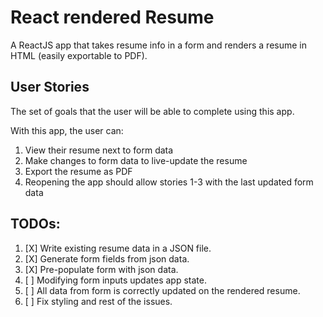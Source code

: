 # React rendered Resume

A ReactJS app that takes resume info in a form and renders a resume in HTML (easily exportable to PDF).

## User Stories

The set of goals that the user will be able to complete using this app.

With this app, the user can:

1. View their resume next to form data
2. Make changes to form data to live-update the resume
3. Export the resume as PDF
4. Reopening the app should allow stories 1-3 with the last updated form data

## TODOs:

1. [X] Write existing resume data in a JSON file.
2. [X] Generate form fields from json data.
3. [X] Pre-populate form with json data.
4. [ ] Modifying form inputs updates app state.
5. [ ] All data from form is correctly updated on the rendered resume.
6. [ ] Fix styling and rest of the issues.
